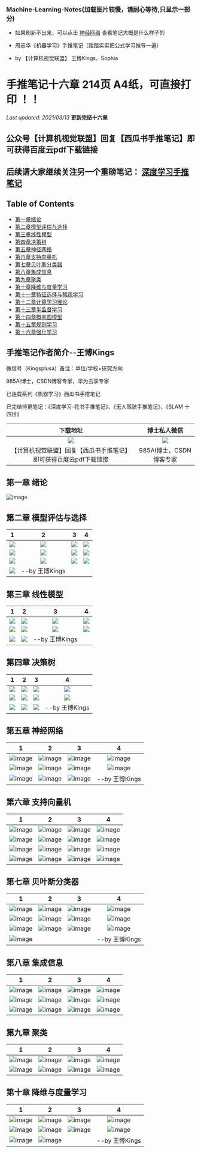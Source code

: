 ### Machine-Learning-Notes(加载图片较慢，请耐心等待,只显示一部分)
* 如果刷新不出来，可以点击 [神经网络](https://mp.weixin.qq.com/s/usIVYjffOL6oBUGUDalYLg)  查看笔记大概是什么样子的

* 周志华《机器学习》手推笔记（踏踏实实把公式学习推导一遍）

* by 【计算机视觉联盟】 王博Kings、Sophia

# 手推笔记十六章 214页 A4纸，可直接打印 ！！

*Last updated: 2021/03/13*   **更新完结十六章**

## 公众号【计算机视觉联盟】回复【西瓜书手推笔记】即可获得百度云pdf下载链接

## 后续请大家继续关注另一个重磅笔记： [**深度学习手推笔记**](https://github.com/Sophia-11/DeepLearningNotes)

## Table of Contents
- [第一章绪论](https://github.com/Sophia-11/Machine-Learning-Notes/)
- [第二章模型评估与选择](https://github.com/Sophia-11/Machine-Learning-Notes/)
- [第三章线性模型](https://github.com/Sophia-11/Machine-Learning-Notes/)
- [第四章决策树](https://github.com/Sophia-11/Machine-Learning-Notes/)
- [第五章神经网络](https://github.com/Sophia-11/Machine-Learning-Notes/)
- [第六章支持向量机](https://github.com/Sophia-11/Machine-Learning-Notes/)
- [第七章贝叶斯分类器](https://github.com/Sophia-11/Machine-Learning-Notes/)
- [第八章集成信息](https://github.com/Sophia-11/Machine-Learning-Notes/)
- [第九章聚类](https://github.com/Sophia-11/Machine-Learning-Notes/)
- [第十章降维与度量学习](https://github.com/Sophia-11/Machine-Learning-Notes/)
- [第十一章特征选择与稀疏学习](https://github.com/Sophia-11/Machine-Learning-Notes/)
- [第十二章计算学习理论](https://github.com/Sophia-11/Machine-Learning-Notes/)
- [第十三章半监督学习](https://github.com/Sophia-11/Machine-Learning-Notes/)
- [第十四章概率图模型](https://github.com/Sophia-11/Machine-Learning-Notes/)
- [第十五章规则学习](https://github.com/Sophia-11/Machine-Learning-Notes/)
- [第十六章强化学习](https://github.com/Sophia-11/Machine-Learning-Notes/)


## 手推笔记作者简介--王博Kings
微信号（Kingsplusa）备注：单位/学校+研究方向

985AI博士，CSDN博客专家，华为云享专家

已连载系列《机器学习》西瓜书手推笔记

已完结待更笔记：《深度学习-花书手推笔记》、《无人驾驶手推笔记》、《SLAM 十四讲》

| 下载地址 | 博士私人微信 |
|:-----------:|:-----------:|
|![](./cvQD.jpg)|![](./Kingsplus.jpg)| 
|【计算机视觉联盟】回复【西瓜书手推笔记】即可获得百度云pdf下载链接|985AI博士，CSDN博客专家|


## 第一章 绪论

 ![image](./ch1/ch01.png)

## 第二章  模型评估与选择
| 1 | 2 | 3 |4 |
|:-----------:|:--------:|:---------:|:---------:|
|![](./ch2/%E6%89%AB%E6%8F%8F_%E5%89%AF%E6%9C%AC.jpg)| ![](./ch2/%E6%89%AB%E6%8F%8F0001_%E5%89%AF%E6%9C%AC.jpg)| ![](./ch2/%E6%89%AB%E6%8F%8F0002_%E5%89%AF%E6%9C%AC.jpg)|  ![](./ch2/%E6%89%AB%E6%8F%8F0003_%E5%89%AF%E6%9C%AC.jpg)| 
|![](./ch2/%E6%89%AB%E6%8F%8F0004_%E5%89%AF%E6%9C%AC.jpg)| ![](./ch2/%E6%89%AB%E6%8F%8F0005_%E5%89%AF%E6%9C%AC.jpg)| ![](./ch2/%E6%89%AB%E6%8F%8F0006_%E5%89%AF%E6%9C%AC.jpg)|  ![](./ch2/%E6%89%AB%E6%8F%8F0007_%E5%89%AF%E6%9C%AC.jpg)| 
|![](./ch2/%E6%89%AB%E6%8F%8F0008_%E5%89%AF%E6%9C%AC.jpg)| ![](./ch2/%E6%89%AB%E6%8F%8F0009_%E5%89%AF%E6%9C%AC.jpg)| ![](./ch2/%E6%89%AB%E6%8F%8F0010_%E5%89%AF%E6%9C%AC.jpg)|  ![](./ch2/%E6%89%AB%E6%8F%8F0011_%E5%89%AF%E6%9C%AC.jpg)| 
|![](./ch2/%E6%89%AB%E6%8F%8F0012_%E5%89%AF%E6%9C%AC.jpg)|--by 王博Kings||| 



## 第三章  线性模型
| 1 | 2 | 3 |4 |
|:-----------:|:--------:|:---------:|:---------:|
|![](./ch3/%E6%89%AB%E6%8F%8F0014_%E5%89%AF%E6%9C%AC.jpg)| ![](./ch3/%E6%89%AB%E6%8F%8F0015_%E5%89%AF%E6%9C%AC.jpg)| ![](./ch3/%E6%89%AB%E6%8F%8F0016_%E5%89%AF%E6%9C%AC.jpg)|  ![](./ch3/%E6%89%AB%E6%8F%8F0017_%E5%89%AF%E6%9C%AC.jpg)| 
|![](./ch3/%E6%89%AB%E6%8F%8F0018_%E5%89%AF%E6%9C%AC.jpg)| ![](./ch3/%E6%89%AB%E6%8F%8F0019_%E5%89%AF%E6%9C%AC.jpg)| ![](./ch3/%E6%89%AB%E6%8F%8F0020_%E5%89%AF%E6%9C%AC.jpg)|  ![](./ch3/%E6%89%AB%E6%8F%8F0021_%E5%89%AF%E6%9C%AC.jpg)| 
|![](./ch3/%E6%89%AB%E6%8F%8F0022_%E5%89%AF%E6%9C%AC.jpg)| ![](./ch3/%E6%89%AB%E6%8F%8F0023_%E5%89%AF%E6%9C%AC.jpg)|--by 王博Kings| | 


## 第四章   决策树
| 1 | 2 | 3 |4 |
|:-----------:|:--------:|:---------:|:---------:|
|![](./ch4/%E6%89%AB%E6%8F%8F0024_%E5%89%AF%E6%9C%AC.jpg)| ![](./ch4/%E6%89%AB%E6%8F%8F0025_%E5%89%AF%E6%9C%AC.jpg)| ![](./ch4/%E6%89%AB%E6%8F%8F0026_%E5%89%AF%E6%9C%AC.jpg)|  ![](./ch4/%E6%89%AB%E6%8F%8F0027_%E5%89%AF%E6%9C%AC.jpg)| 
|![](./ch4/%E6%89%AB%E6%8F%8F0028_%E5%89%AF%E6%9C%AC.jpg)| ![](./ch4/%E6%89%AB%E6%8F%8F0029_%E5%89%AF%E6%9C%AC.jpg)| ![](./ch4/%E6%89%AB%E6%8F%8F0030_%E5%89%AF%E6%9C%AC.jpg)|  ![](./ch4/%E6%89%AB%E6%8F%8F0031_%E5%89%AF%E6%9C%AC.jpg)| 
|![](./ch4/%E6%89%AB%E6%8F%8F0032_%E5%89%AF%E6%9C%AC.jpg)| ![](./ch4/%E6%89%AB%E6%8F%8F0033_%E5%89%AF%E6%9C%AC.jpg)| ![](./ch4/%E6%89%AB%E6%8F%8F0034_%E5%89%AF%E6%9C%AC.jpg)|  --by 王博Kings| 

## 第五章   神经网络
| 1 | 2 | 3 |4 |
|:-----------:|:--------:|:---------:|:---------:|
|![image](./ch5/%E6%89%AB%E6%8F%8F0035_%E5%89%AF%E6%9C%AC.jpg)|![image](./ch5/%E6%89%AB%E6%8F%8F0036_%E5%89%AF%E6%9C%AC.jpg)|![image](./ch5/%E6%89%AB%E6%8F%8F0037_%E5%89%AF%E6%9C%AC.jpg)|![image](./ch5/%E6%89%AB%E6%8F%8F0038_%E5%89%AF%E6%9C%AC.jpg)|
![image](./ch5/%E6%89%AB%E6%8F%8F0039_%E5%89%AF%E6%9C%AC.jpg)|![image](./ch5/%E6%89%AB%E6%8F%8F0040_%E5%89%AF%E6%9C%AC.jpg)|![image](./ch5/%E6%89%AB%E6%8F%8F0041_%E5%89%AF%E6%9C%AC.jpg)|![image](./ch5/%E6%89%AB%E6%8F%8F0042_%E5%89%AF%E6%9C%AC.jpg)|
![image](./ch5/%E6%89%AB%E6%8F%8F0043_%E5%89%AF%E6%9C%AC.jpg)|![image](./ch5/%E6%89%AB%E6%8F%8F0044_%E5%89%AF%E6%9C%AC.jpg)|![image](./ch5/%E6%89%AB%E6%8F%8F0045_%E5%89%AF%E6%9C%AC.jpg)|  --by 王博Kings| 



## 第六章   支持向量机
| 1 | 2 | 3 |4 |
|:-----------:|:--------:|:---------:|:---------:|
|![image](./ch6/%E6%89%AB%E6%8F%8F_%E5%89%AF%E6%9C%AC.jpg)|![image](./ch6/%E6%89%AB%E6%8F%8F0001_%E5%89%AF%E6%9C%AC.jpg)|![image](./ch6/%E6%89%AB%E6%8F%8F0002_%E5%89%AF%E6%9C%AC.jpg)|![image](./ch6/%E6%89%AB%E6%8F%8F0003_%E5%89%AF%E6%9C%AC.jpg)|
![image](./ch6/%E6%89%AB%E6%8F%8F0004_%E5%89%AF%E6%9C%AC.jpg)|![image](./ch6/%E6%89%AB%E6%8F%8F0005_%E5%89%AF%E6%9C%AC.jpg)|![image](./ch6/%E6%89%AB%E6%8F%8F0006_%E5%89%AF%E6%9C%AC.jpg)|![image](./ch6/%E6%89%AB%E6%8F%8F0007_%E5%89%AF%E6%9C%AC.jpg)|
![image](./ch6/%E6%89%AB%E6%8F%8F0008_%E5%89%AF%E6%9C%AC.jpg)|![image](./ch6/%E6%89%AB%E6%8F%8F0009_%E5%89%AF%E6%9C%AC.jpg)|![image](./ch6/%E6%89%AB%E6%8F%8F0010_%E5%89%AF%E6%9C%AC.jpg)|![image](./ch6/%E6%89%AB%E6%8F%8F0011_%E5%89%AF%E6%9C%AC.jpg)|
![image](./ch6/%E6%89%AB%E6%8F%8F0012_%E5%89%AF%E6%9C%AC.jpg)|![image](./ch6/%E6%89%AB%E6%8F%8F0013_%E5%89%AF%E6%9C%AC.jpg)|![image](./ch6/%E6%89%AB%E6%8F%8F0014_%E5%89%AF%E6%9C%AC.jpg)|![image](./ch6/%E6%89%AB%E6%8F%8F0015_%E5%89%AF%E6%9C%AC.jpg)|

## 第七章    贝叶斯分类器
| 1 | 2 | 3 |4 |
|:-----------:|:--------:|:---------:|:---------:|
|![image](./ch7/062.jpg)|![image](./ch7/063.jpg)|![image](./ch7/064.jpg)|![image](./ch7/065.jpg)|
|![image](./ch7/066.jpg)|![image](./ch7/067.jpg)|![image](./ch7/068.jpg)|![image](./ch7/069.jpg)
|![image](./ch7/070.jpg)|![image](./ch7/071.jpg)|![image](./ch7/072.jpg)|![image](./ch7/073.jpg)
|![image](./ch7/074.jpg)|||--by 王博Kings| 

## 第八章   集成信息
| 1 | 2 | 3 |4 |
|:-----------:|:--------:|:---------:|:---------:|
|![image](./ch8/075.jpg)|![image](./ch8/076.jpg)|![image](./ch8/077.jpg)|![image](./ch8/078.jpg)|
|![image](./ch8/079.jpg)|![image](./ch8/080.jpg)|![image](./ch8/081.jpg)|![image](./ch8/082.jpg)|
|![image](./ch8/083.jpg)|![image](./ch8/084.jpg)|![image](./ch8/085.jpg)|![image](./ch8/086.jpg)|

## 第九章   聚类
| 1 | 2 | 3 |4 |
|:-----------:|:--------:|:---------:|:---------:|
|![image](./ch9/087.jpg)|![image](./ch9/088.jpg)|![image](./ch9/089.jpg)|![image](./ch9/090.jpg)|
|![image](./ch9/091.jpg)|![image](./ch9/092.jpg)|![image](./ch9/093.jpg)|![image](./ch9/094.jpg)|


## 第十章  降维与度量学习
| 1 | 2 | 3 |4 |
|:-----------:|:--------:|:---------:|:---------:|
|![image](./ch10/095.jpg)|![image](./ch10/096.jpg)|![image](./ch10/097.jpg)|![image](./ch10/098.jpg)|
|![image](./ch10/099.jpg)|![image](./ch10/100.jpg)|![image](./ch10/101.jpg)|![image](./ch10/102.jpg)|
|![image](./ch10/103.jpg)|![image](./ch10/104.jpg)||--by 王博Kings|
